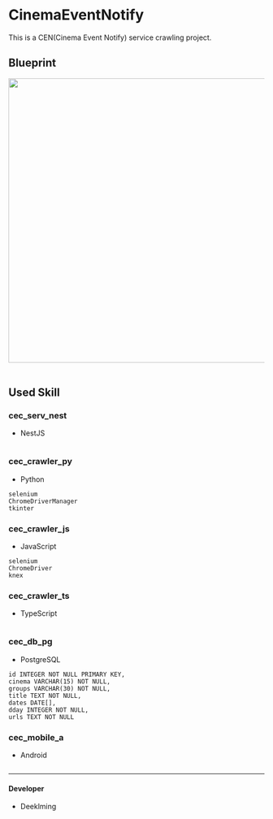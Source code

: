 # CinemaEventNotify
This is a CEN(Cinema Event Notify) service crawling project.

## Blueprint
<div><img width="560" src="https://user-images.githubusercontent.com/71743128/175808137-bd9bfece-dfca-448c-ab99-a63589415129.png"></img></div></br>

## Used Skill
### cec_serv_nest
- NestJS
```
```

### cec_crawler_py
- Python
```
selenium
ChromeDriverManager
tkinter
```

### cec_crawler_js
- JavaScript
```
selenium
ChromeDriver
knex
```

### cec_crawler_ts
- TypeScript
```
```

### cec_db_pg
- PostgreSQL
```
id INTEGER NOT NULL PRIMARY KEY,
cinema VARCHAR(15) NOT NULL,
groups VARCHAR(30) NOT NULL,
title TEXT NOT NULL,
dates DATE[],
dday INTEGER NOT NULL,
urls TEXT NOT NULL
```

### cec_mobile_a
- Android
```
```

****************************
#### Developer
* Deeklming
